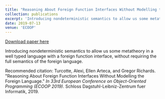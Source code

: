 ```yaml
---
title: "Reasoning About Foreign Function Interfaces Without Modelling the Foreign Languages"
collection: publications
excerpt: 'Introducing nondeterministic semantics to allow us some metatheory in a well typed language with a foreign function interface, without requiring the full semantics of the foreign language.'
date: 2019-07-13
venue: 'ECOOP'
---
```


<a href='http://emarteca.github.io/files/ecoop19.pdf'>Download paper here</a>

Introducing nondeterministic semantics to allow us some metatheory in a well typed language with a foreign function interface, without requiring the full semantics of the foreign language.

Recommended citation: Turcotte, Alexi, Ellen Arteca, and Gregor Richards. "Reasoning About Foreign Function Interfaces Without Modelling the Foreign Language." <i>In 33rd European Conference on Object-Oriented Programming (ECOOP 2019)</i>. Schloss Dagstuhl-Leibniz-Zentrum fuer Informatik, 2019.